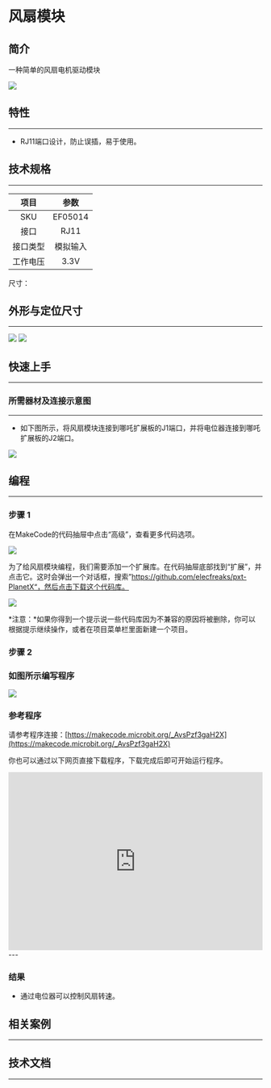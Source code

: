 # 风扇模块

## 简介
一种简单的风扇电机驱动模块

![](./images/05014_01.png)

## 特性
---
- RJ11端口设计，防止误插，易于使用。
## 技术规格
---

项目 | 参数 
:-: | :-: 
SKU|EF05014
接口|RJ11
接口类型|模拟输入
工作电压|3.3V




尺寸：

## 外形与定位尺寸
---


![](./images/05014_02.png)
![](./images/05014_03.png)


## 快速上手
---

### 所需器材及连接示意图
---

- 如下图所示，将风扇模块连接到哪吒扩展板的J1端口，并将电位器连接到哪吒扩展板的J2端口。


![](./images/05014_04.png)

## 编程
---

### 步骤 1
在MakeCode的代码抽屉中点击“高级”，查看更多代码选项。

![](./images/05001_04.png)

为了给风扇模块编程，我们需要添加一个扩展库。在代码抽屉底部找到“扩展”，并点击它。这时会弹出一个对话框，搜索”https://github.com/elecfreaks/pxt-PlanetX“，然后点击下载这个代码库。

![](./images/05001_05.png)

*注意：*如果你得到一个提示说一些代码库因为不兼容的原因将被删除，你可以根据提示继续操作，或者在项目菜单栏里面新建一个项目。
### 步骤 2
### 如图所示编写程序

![](./images/05014_06.png)


### 参考程序
请参考程序连接：[https://makecode.microbit.org/_AvsPzf3gaH2X](https://makecode.microbit.org/_AvsPzf3gaH2X)

你也可以通过以下网页直接下载程序，下载完成后即可开始运行程序。

<div style="position:relative;height:0;padding-bottom:70%;overflow:hidden;"><iframe style="position:absolute;top:0;left:0;width:100%;height:100%;" src="https://makecode.microbit.org/#pub:_AvsPzf3gaH2X" frameborder="0" sandbox="allow-popups allow-forms allow-scripts allow-same-origin"></iframe></div>  
---

### 结果
- 通过电位器可以控制风扇转速。
## 相关案例
---

## 技术文档
---
